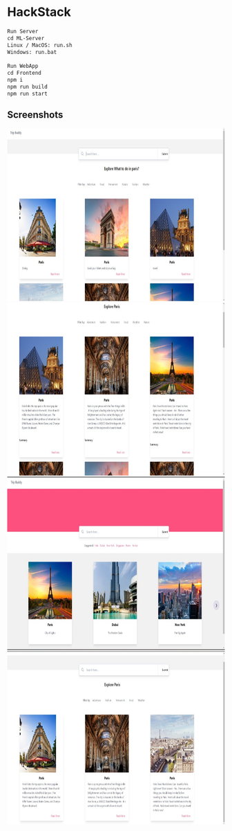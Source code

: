 # HackStack

```
Run Server 
cd ML-Server
Linux / MacOS: run.sh
Windows: run.bat

Run WebApp
cd Frontend
npm i
npm run build
npm run start

```
## Screenshots
<img src="https://github.com/SamiK28/HackStack/blob/main/Frontend/ss/ss(1).jpeg" height="400em" />
<img src="https://github.com/SamiK28/HackStack/blob/main/Frontend/ss/ss(2).jpeg" height="400em" />
<img src="https://github.com/SamiK28/HackStack/blob/main/Frontend/ss/ss(3).jpeg" height="400em" />
<img src="https://github.com/SamiK28/HackStack/blob/main/Frontend/ss/ss(4).jpeg" height="400em" />
